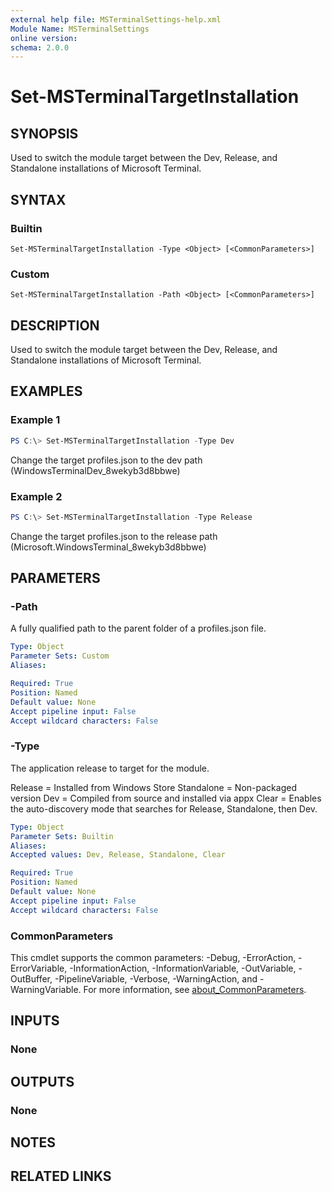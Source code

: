```yaml
---
external help file: MSTerminalSettings-help.xml
Module Name: MSTerminalSettings
online version:
schema: 2.0.0
---
```


# Set-MSTerminalTargetInstallation

## SYNOPSIS
Used to switch the module target between the Dev, Release, and Standalone installations of Microsoft Terminal.

## SYNTAX

### Builtin
```
Set-MSTerminalTargetInstallation -Type <Object> [<CommonParameters>]
```

### Custom
```
Set-MSTerminalTargetInstallation -Path <Object> [<CommonParameters>]
```

## DESCRIPTION
Used to switch the module target between the Dev, Release, and Standalone installations of Microsoft Terminal.

## EXAMPLES

### Example 1
```powershell
PS C:\> Set-MSTerminalTargetInstallation -Type Dev
```

Change the target profiles.json to the dev path (WindowsTerminalDev_8wekyb3d8bbwe)

### Example 2
```powershell
PS C:\> Set-MSTerminalTargetInstallation -Type Release
```

Change the target profiles.json to the release path (Microsoft.WindowsTerminal_8wekyb3d8bbwe)

## PARAMETERS

### -Path
A fully qualified path to the parent folder of a profiles.json file.

```yaml
Type: Object
Parameter Sets: Custom
Aliases:

Required: True
Position: Named
Default value: None
Accept pipeline input: False
Accept wildcard characters: False
```

### -Type
The application release to target for the module.

Release = Installed from Windows Store
Standalone = Non-packaged version
Dev = Compiled from source and installed via appx
Clear = Enables the auto-discovery mode that searches for Release, Standalone, then Dev.

```yaml
Type: Object
Parameter Sets: Builtin
Aliases:
Accepted values: Dev, Release, Standalone, Clear

Required: True
Position: Named
Default value: None
Accept pipeline input: False
Accept wildcard characters: False
```

### CommonParameters
This cmdlet supports the common parameters: -Debug, -ErrorAction, -ErrorVariable, -InformationAction, -InformationVariable, -OutVariable, -OutBuffer, -PipelineVariable, -Verbose, -WarningAction, and -WarningVariable. For more information, see [about_CommonParameters](http://go.microsoft.com/fwlink/?LinkID=113216).

## INPUTS
### None

## OUTPUTS
### None

## NOTES

## RELATED LINKS
